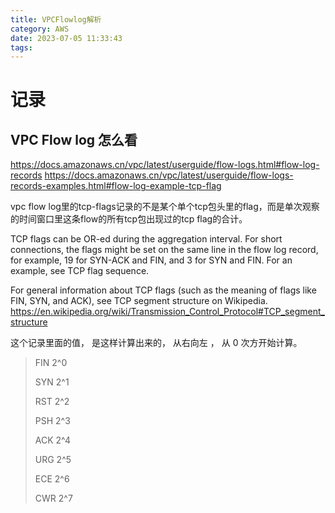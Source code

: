 ```yaml
---
title: VPCFlowlog解析
category: AWS
date: 2023-07-05 11:33:43
tags:
---
```

# 记录

## VPC Flow log 怎么看

https://docs.amazonaws.cn/vpc/latest/userguide/flow-logs.html#flow-log-records
https://docs.amazonaws.cn/vpc/latest/userguide/flow-logs-records-examples.html#flow-log-example-tcp-flag

vpc flow log里的tcp-flags记录的不是某个单个tcp包头里的flag，而是单次观察的时间窗口里这条flow的所有tcp包出现过的tcp flag的合计。

TCP flags can be OR-ed during the aggregation interval. For short connections, the flags might be set on the same line in the flow log record, for example, 19 for SYN-ACK and FIN, and 3 for SYN and FIN. For an example, see TCP flag sequence.

For general information about TCP flags (such as the meaning of flags like FIN, SYN, and ACK), see TCP segment structure
on Wikipedia.
https://en.wikipedia.org/wiki/Transmission_Control_Protocol#TCP_segment_structure



这个记录里面的值， 是这样计算出来的， 从右向左 ， 从 0 次方开始计算。

> FIN  2^0
>
> SYN 2^1 
>
> RST 2^2
>
> PSH 2^3
>
> ACK 2^4
>
> URG 2^5
>
> ECE 2^6
>
> CWR 2^7